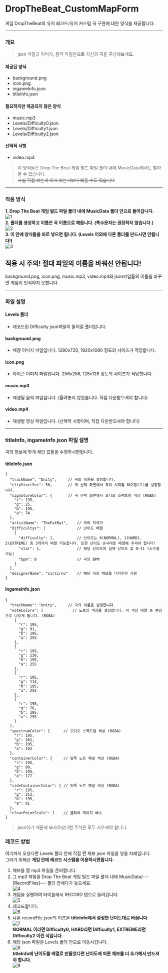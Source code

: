 # DropTheBeat_CustomMapForm
게임 DropTheBeat의 유저 레코드/유저 커스텀 곡 구현에 대한 양식을 제공합니다.

* * *

### 개요

>json 파일과 이미지, 음악 파일만으로 자신의 곡을 구성해보세요.

#### 제공된 양식
- background.png
- icon.png
- ingameInfo.json
- titleInfo.json
#### 필요하지만 제공되지 않은 양식
- music.mp3<br>
- Levels/Difficulty0.json
- Levels/Difficulty1.json
- Levels/Difficulty2.json<br>
#### 선택적 사항
- video.mp4<br>

>이 양식들은 Drop The Beat 게임 빌드 파일 폴더 내에 MusicData에서도 찾아볼 수 있습니다.
<br>~~사실 직접 보는게 이거 보는거보다 빠를 수도 있습니다~~
* * *

### 적용 방식

**1. Drop The Beat 게임 빌드 파일 폴더 내에 MusicData 폴더 안으로 들어갑니다.**<br>
![1](https://user-images.githubusercontent.com/64317456/126067792-2a22abe4-81c2-4474-9d64-a3820c74206b.png)<br>
**2. 폴더를 생성하고 이름은 곡 이름으로 해둡니다. (특수문자는 권장하지 않습니다.)**<br>
![2](https://user-images.githubusercontent.com/64317456/126067891-5380be74-379a-499c-985a-511dcf0fdcca.png)<br>
**3. 이 안에 양식들을 바로 넣으면 됩니다. (Levels 이외에 다른 폴더를 만드시면 안됩니다!)**<br>
![3](https://user-images.githubusercontent.com/64317456/126067943-58e4612c-4f36-43bc-97ee-b4b99edf2a3e.png)<br>

## 적용 시 주의! 절대 파일의 이름을 바꿔선 안됩니다!
background.png, icon.png, music.mp3, video.mp4와 json파일들의 이름을 바꾸면 게임이 인식하지 못합니다.
* * *

### 파일 설명

#### Levels 폴더
- 레코드된 Difficulty json파일이 들어갈 폴더입니다.
#### background.png
- 배경 이미지 파일입니다. 1280x720, 1920x1080 정도의 사이즈가 적당합니다.
#### icon.png
- 아이콘 이미지 파일입니다. 256x256, 128x128 정도의 사이즈가 적당합니다.
#### music.mp3
- 재생될 음악 파일입니다. (올려놓지 않았습니다. 직접 다운받으셔야 합니다)
#### video.mp4
- 재생될 영상 파일입니다. (선택적 사항이며, 직접 다운받으셔야 합니다)

* * *

### titleInfo, ingameInfo json 파일 설명
곡의 정보에 맞게 해당 값들을 수정하시면됩니다.<br>

#### titleInfo.json
```jsonc
{
  "trackName": "Unity",     // 곡의 이름을 설정합니다.
  "clipStartSec": 50,       // 곡 선택 화면에서 곡이 시작할 타이밍(초)를 설정합니다.
  "signatureColor": {       // 곡 선택 화면에서 오디오 스펙트럼 색상 (RGBA)
    "r": 195,
    "g": 25,
    "b": 195,
    "a": 74
  },
  "artistName": "TheFatRat",    // 곡의 작곡가
  "difficultys": [              // 난이도 배열
    {
      "difficulty": 1,          // 난이도는 0(NORMAL), 1(HARD), 2(EXTREME) 총 3개까지 배열 가능합니다. 또한 난이도 순서대로 배열해 주셔야 합니다!
      "star": 1,                // 해당 난이도의 실제 난이도 값 0~11 (소수점 가능)
      "bpm": 0                  // 곡의 BPM
    }
  ],
  "designerName": "sirsirno"    // 해당 곡의 채보를 디자인한 사람
}
```

#### ingameInfo.json
```jsonc
{
  "trackName": "Unity",     // 곡의 이름을 설정합니다.
  "noteColors": [             // 노트의 색상을 설정합니다. 이 색상 배열 중 랜덤으로 나오게 됩니다. (RGBA)
    {
      "r": 195,
      "g": 91,
      "b": 195,
      "a": 255
    },
    {
      "r": 195,
      "g": 130,
      "b": 195,
      "a": 255
    },
    {
      "r": 195,
      "g": 114,
      "b": 195,
      "a": 255
    },
    {
      "r": 195,
      "g": 76,
      "b": 195,
      "a": 255
    }
  ],
  "spectrumColor": {      // 오디오 스펙트럼 색상 (RGBA)
    "r": 195,
    "g": 161,
    "b": 195,
    "a": 192
  },
  "containerColor": {     // 앞쪽 노트 패널 색상 (RGBA)
    "r": 195,
    "g": 89,
    "b": 195,
    "a": 177
  },
  "sideContainerColor": { // 뒤쪽 노트 패널 색상 (RGBA)
    "r": 195,
    "g": 213,
    "b": 195,
    "a": 81
  },
  "clearPointScale": 1    // 클리어 게이지 배수
}
```

>json이기 때문에 복사하셨다면 주석은 모두 지우셔야 합니다.

### 레코드 방법
여기까지 오셨다면 Levels 폴더 안에 직접 짠 채보 json 파일을 넣을 차례입니다.<br>
그러기 위해선 **게임 안에 레코드 시스템을 이용하시면됩니다.**

1. 채보를 짤 mp3 파일을 준비합니다.<br>
2. 그 mp3 파일을 Drop The Beat 게임 빌드 파일 폴더 내에 MusicData/---[RecordFiles]--- 폴더 안에다가 놓으세요.<br>
![4](https://user-images.githubusercontent.com/64317456/126068914-27012559-828b-41de-b3fa-4b3cde718054.png)<br>
3. 게임을 실행하여 타이틀에서 RECORD 탭으로 들어갑니다.<br>
![5](https://user-images.githubusercontent.com/64317456/126069011-01a901ec-4aed-440c-9e67-83c06aca27d8.png)<br>
4. 레코드합니다.<br>
![6](https://user-images.githubusercontent.com/64317456/126069055-31da509b-4cdb-411c-808f-947c66e0603c.png)<br>
5. 나온 recordFile.json의 이름을 **titleInfo에서 설정한 난이도대로 바꿉니다.**<br>
![7](https://user-images.githubusercontent.com/64317456/126069164-ce597164-f0bd-4f69-8caf-215dd462cade.png)<br>
**NORMAL 이라면 Difficulty0, HARD라면 Difficulty1, EXTREME라면 Difficulty2 이런 식입니다.**<br>
6. 해당 json 파일을 Levels 폴더 안으로 이동시킵니다.<br>
![8](https://user-images.githubusercontent.com/64317456/126069260-fb388285-0364-4ac6-8d62-c516007eef15.png)<br>
**titleInfo에 난이도를 배열로 만들었다면 난이도에 따른 채보를 더 추가해서 만드셔야 합니다.**<br>
![9](https://user-images.githubusercontent.com/64317456/126069297-9b16ba98-cd2f-4e60-b32d-4f96c3d84bdc.png)
